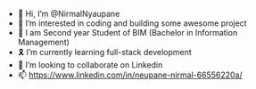- 👋 Hi, I’m @NirmalNyaupane
- 👀 I’m interested in coding and building some awesome project 
- 🌱 I am Second year Student of BIM (Bachelor in Information Management)
- 🎗️ I’m currently learning full-stack development
- 💞️ I’m looking to collaborate on Linkedin
- 📫 https://www.linkedin.com/in/neupane-nirmal-66556220a/

<!---
NirmalNyaupane/NirmalNyaupane is a ✨ special ✨ repository because its `README.md` (this file) appears on your GitHub profile.
You can click the Preview link to take a look at your changes.
--->
